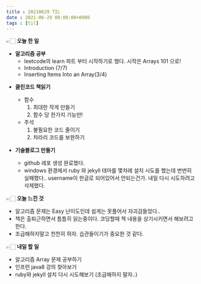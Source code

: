 ```yaml
---
title : 20210629 TIL
date : 2021-06-29 00:00:00+0900
tags : [til]
---
```


👉🏻 **오늘 한 일**
- **알고리즘 공부**
	- leetcode의 learn 파트 부터 시작하기로 했다. 시작은 Arrays 101 으로!
	- Introduction (7/7)
	- Inserting Items Into an Array(3/4)

* **클린코드 책읽기**
	- 함수
		1. 최대한 작게 만들기
		2. 함수 당 한가지 기능만!
	- 주석
		1. 불필요한 코드 줄이기
		2. 차라리 코드를 보완하기

* **기술블로그 만들기**
	- github 레포 생성 완료했다.
	- windows 환경에서 ruby 와 jekyll 테마를 몇차례 설치 시도를 했는데 번번히 실패했다.. username이 한글로 되어있어서 안되는건가. 내일 다시 시도하려고 삭제했다.

👉🏻 **오늘 느낀 것**
- 알고리즘 문제는 Easy 난이도인데 쉽게는 못풀어서 자괴감들었다..
- 책은 출퇴근하면서 틈틈히 읽는중이다. 코딩할때 책 내용을 상기시키면서 해보려고 한다.
- 조급해하지말고 천천히 하자. 습관들이기가 중요한 것 같다.

👉🏻 **내일 할 일**
- 알고리즘 Array 문제 공부하기
- 인프런 java8 강의 찾아보기
- ruby와 jekyll 설치 다시 시도해보기 (조급해하지 말자..)
